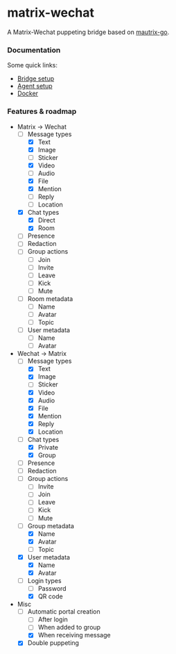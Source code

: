 # matrix-wechat
A Matrix-Wechat puppeting bridge based on [mautrix-go](https://github.com/mautrix/go).

### Documentation

Some quick links:

* [Bridge setup](https://docs.mau.fi/bridges/go/setup.html)
* [Agent setup](https://github.com/duo/matrix-wechat-agent)
* [Docker](https://hub.docker.com/r/lxduo/matrix-wechat)

### Features & roadmap

* Matrix → Wechat
  * [ ] Message types
    * [x] Text
	* [x] Image
	* [ ] Sticker
	* [x] Video
	* [ ] Audio
    * [x] File
    * [x] Mention
    * [ ] Reply
    * [ ] Location
  * [x] Chat types
	* [x] Direct
	* [x] Room
  * [ ] Presence
  * [ ] Redaction
  * [ ] Group actions
    * [ ] Join
    * [ ] Invite
    * [ ] Leave
    * [ ] Kick
	* [ ] Mute
  * [ ] Room metadata
    * [ ] Name
    * [ ] Avatar
    * [ ] Topic
  * [ ] User metadata
    * [ ] Name
    * [ ] Avatar

* Wechat → Matrix
  * [ ] Message types
    * [x] Text
    * [x] Image
    * [ ] Sticker
    * [x] Video
    * [x] Audio
    * [x] File
    * [x] Mention
    * [x] Reply
    * [x] Location
  * [ ] Chat types
    * [x] Private
    * [x] Group
  * [ ] Presence
  * [ ] Redaction
  * [ ] Group actions
    * [ ] Invite
    * [ ] Join
    * [ ] Leave
    * [ ] Kick
	* [ ] Mute
  * [ ] Group metadata
    * [x] Name
    * [x] Avatar
	* [ ] Topic
  * [x] User metadata
    * [x] Name
    * [x] Avatar
  * [ ] Login types
	* [ ] Password
	* [x] QR code

* Misc
  * [ ] Automatic portal creation
    * [ ] After login
    * [ ] When added to group
    * [x] When receiving message
  * [x] Double puppeting
